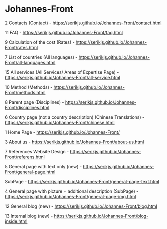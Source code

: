 # Johannes-Front

2 Contacts (Contact) - https://serikjs.github.io/Johannes-Front/contact.html

11 FAQ - https://serikjs.github.io/Johannes-Front/faq.html

9 Calculation of the cost (Rates) - https://serikjs.github.io/Johannes-Front/rates.html

7 List of countries (All languages) - https://serikjs.github.io/Johannes-Front/all-languages.html

15 All services (All Services/ Areas of Expertise Page) - https://serikjs.github.io/Johannes-Front/all-service.html

10 Method (Methods) - https://serikjs.github.io/Johannes-Front/methods.html

8 Parent page (Disciplines) - https://serikjs.github.io/Johannes-Front/disciplines.html

6 Country page (not a country description) (Chinese Translations) - https://serikjs.github.io/Johannes-Front/chinese.html

1 Home Page - https://serikjs.github.io/Johannes-Front/

3 About us - https://serikjs.github.io/Johannes-Front/about-us.html 

7 References Website Design - https://serikjs.github.io/Johannes-Front/referens.html

5 General page with text only (new) - https://serikjs.github.io/Johannes-Front/general-page.html

SubPage - https://serikjs.github.io/Johannes-Front/general-page-text.html

4 General page with picture + additional description (SubPage) - https://serikjs.github.io/Johannes-Front/general-page-img.html

12 General blog (new) - https://serikjs.github.io/Johannes-Front/blog.html

13 Internal blog (new) - https://serikjs.github.io/Johannes-Front/blog-inside.html

